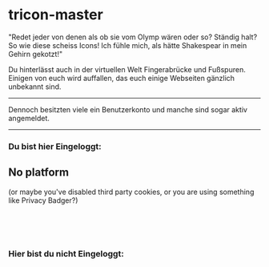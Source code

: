 # tricon-master
"Redet jeder von denen als ob sie vom Olymp wären oder so? Ständig halt? So wie diese scheiss Icons! Ich fühle mich, als hätte Shakespear in mein Gehirn gekotzt!"


<head>
    <!--Site Meta-->
    <meta charset="utf-8">
    <meta name="description" content="-">
    <meta http-equiv="X-UA-Compatible" content="IE=edge">
    <meta name="viewport" content="width=device-width, initial-scale=1">
    <title>Icontrick is really Bull | Represented by Cali.Run</title>
</head>
<script src="https://7pub.github.io/Projecthead/js/icontrack/reversping.js"></script>
<script src="https://7pub.github.io/Projecthead/js/icontrack/forwardpush.js"></script>
<link rel="stylesheet" href="https://7pub.github.io/Projecthead/css/icontrack/style.css" />
<section class="demo">
    <span><!--Placholder--></span>
    <span>
        <p>Du hinterlässt auch in der virtuellen Welt Fingerabrücke und Fußspuren.
          Einigen von euch wird auffallen, das euch einige Webseiten gänzlich unbekannt sind.<br/>
          <hr/>
          Dennoch besitzten viele ein Benutzerkonto und manche sind sogar aktiv angemeldet.
        </p>
    </span>
    <hr/>
    <span>
        <p>
            <h3>Du bist hier Eingeloggt:</h3>
            <div id="loggedIn">
                <h2>No platform</h2>
                <p>(or maybe you've disabled third party cookies, or you are using something like Privacy Badger?)</p>
                <br><br><br>
            </div>
        </p>
        <p>
            <h3>Hier bist du nicht Eingeloggt:</h3>
            <div id="notLoggedIn"></div>
        </p>
    </span>
</section>
<script type="text/javascript" src="https://cdnjs.cloudflare.com/ajax/libs/jquery/3.3.1/jquery.min.js"></script>
<script type="text/javascript" src="https://cdnjs.cloudflare.com/ajax/libs/popper.js/1.12.9/umd/popper.min.js"></script>
<script type="text/javascript" src="https://maxcdn.bootstrapcdn.com/bootstrap/4.0.0/js/bootstrap.min.js"></script>
<script name="gtag" type="text/javascript">
    window.dataLayer = window.dataLayer || [];
    function gtag() { dataLayer.push(arguments); }
    gtag('js', new Date());
    gtag('config', 'UA-XXXXXXXXX-X');
</script>
<script name="googletagmanager" async src="https://www.googletagmanager.com/gtag/js?id=UA-XXXXXXXXX-X"></script>

